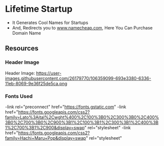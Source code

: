 # Lifetime Startup
- It Generates Cool Names for Startups
- And, Redirects you to www.namecheap.com, Here You Can Purchase Domain Name
## Resources

### Header Image
Header Image: https://user-images.githubusercontent.com/26179770/106359099-693e3380-6336-11eb-8069-9e36f25de5ca.png

### Fonts Used
-link rel="preconnect" href="https://fonts.gstatic.com​"
-link href="https://fonts.googleapis.com/css2?family=Lato%3Aital%2Cwght%400%2C100%3B0%2C300%3B0%2C400%3B0%2C700%3B0%2C900%3B1%2C100%3B1%2C300%3B1%2C400%3B1%2C700%3B1%2C900&display=swap" rel="stylesheet"
-link href="https://fonts.googleapis.com/css2?family=Hachi+Maru+Pop&display=swap​" rel="stylesheet"
